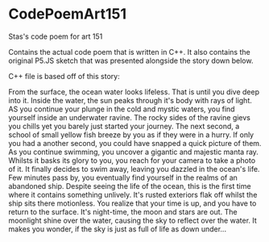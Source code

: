 # CodePoemArt151
Stas's code poem for art 151

Contains the actual code poem that is written in C++.
It also contains the original P5.JS sketch that was presented alongside the story down below.

C++ file is based off of this story:

From the surface, the ocean water looks lifeless. That is until you  dive deep into it. Inside the water, the sun peaks through it's body with rays of light. AS you continue your plunge in the cold and mystic waters, you find yourself inside an underwater ravine. The rocky sides of the ravine gievs you chills yet you barely just started your journey. The next second, a school of small yellow fish breeze by you as if they were in a hurry. If only you had a another second, you could have snapped a quick picture of them. As you continue swimming, you uncover a gigantic and majestic manta ray. Whilsts it basks its glory to you, you reach for your camera to take a photo of it. It finally decides to swim away, leaving you dazzled in the ocean's life. Few minutes pass by, you eventually find yourself in the realms of an abandoned ship. Despite seeing the life of the ocean, this is the first time where it contains something unlively. It's rusted exteriors flak off whilst the ship sits there motionless. You realize that your time is up, and you have to return to the surface. It's night-time, the moon and stars are out. The moonlight shine over the water, causing the sky to reflect over the water. It makes you wonder, if the sky is just as full of life as down under...
